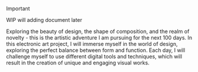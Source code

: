 > [!IMPORTANT]
> WIP will adding document later

Exploring the beauty of design, the shape of composition, and the realm of novelty - this is the artistic adventure I am pursuing for the next 100 days. In this electronic art project, I will immerse myself in the world of design, exploring the perfect balance between form and function. Each day, I will challenge myself to use different digital tools and techniques, which will result in the creation of unique and engaging visual works.